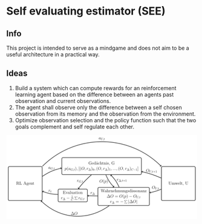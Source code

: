 # Self evaluating estimator (SEE)

## Info

This project is intended to serve as a mindgame and does not aim to be a useful architecture in a practical way.

## Ideas

1. Build a system which can compute rewards for an reinforcement learning agent based on the difference between an agents past observation and current observations.
2. The agent shall observe only the difference between a self chosen observation from its memory and the observation from the environment.
3. Optimize observation selection and the policy function such that the two goals complement and self regulate each other.

![Self Evaluating Estimator Network](docs/images/SEE.png)
